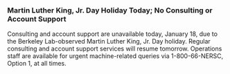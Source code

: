 ### Martin Luther King, Jr. Day Holiday Today; No Consulting or Account Support

Consulting and account support are unavailable today, January 18, due
to the Berkeley Lab-observed Martin Luther King, Jr. Day holiday. Regular 
consulting and account support services will resume tomorrow. Operations 
staff are available for urgent machine-related queries via 1-800-66-NERSC, 
Option 1, at all times.
